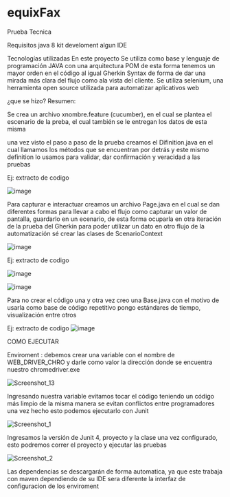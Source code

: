 # equixFax
Prueba Tecnica

Requisitos
java 8 kit develoment
algun IDE


Tecnologías utilizadas
En este proyecto Se utiliza como base y lenguaje de programación JAVA con una arquitectura POM de esta forma tenemos un mayor orden en el código
al igual Gherkin Syntax de forma de dar una mirada más clara del flujo como ala vista del cliente.
Se utiliza selenium, una herramienta open source utilizada para automatizar aplicativos web


¿que se hizo? Resumen:

Se crea un archivo xnombre.feature (cucumber), en el cual se plantea el escenario de la preba, el cual también se le entregan los datos de esta misma


una vez visto el paso a paso de la prueba creamos el Difinition.java en el cual llamamos los métodos que se encuentran por detrás y este mismo
definition lo usamos para validar, dar confirmación y veracidad a las pruebas 

Ej: extracto de codigo

![image](https://user-images.githubusercontent.com/45653045/167275255-62b0fc70-750b-41d4-ba00-33de2469f3dd.png)

Para capturar e interactuar creamos un archivo Page.java
en el cual se dan diferentes formas para llevar a cabo el flujo como capturar un valor de pantalla, 
guardarlo en un ecenario, de esta forma ocuparla en otra iteración de la prueba del Gherkin
para poder utilizar un dato en otro flujo de la automatización sé crear las clases de ScenarioContext

![image](https://user-images.githubusercontent.com/45653045/167275740-e32a9c73-b163-4f33-baf3-0fac07a8e4dd.png)


Ej: extracto de codigo

![image](https://user-images.githubusercontent.com/45653045/167275778-429d200c-b8a7-4526-a766-314aff0abfd7.png)

![image](https://user-images.githubusercontent.com/45653045/167275698-f5093605-b1d9-4b5a-86b0-1b2d6c9706bd.png)


Para no crear el código una y otra vez creo una Base.java con el motivo de usarla como base de código repetitivo 
pongo estándares de tiempo, visualización entre otros

Ej: extracto de codigo
![image](https://user-images.githubusercontent.com/45653045/167275837-af48a387-5365-458a-bc35-d5aa3c97144f.png)


COMO EJECUTAR

Enviroment :
debemos crear una variable con el nombre de WEB_DRIVER_CHRO y darle como valor la dirección donde se encuentra nuestro chromedriver.exe


![Screenshot_13](https://user-images.githubusercontent.com/45653045/167274608-32d4b5ae-2d2d-4925-965e-f233cfd14ab9.png)


Ingresando nuestra variable evitamos tocar el código teniendo un código más limpio de la misma manera se evitan conflictos entre programadores 
una vez hecho esto podemos ejecutarlo con Junit

![Screenshot_1](https://user-images.githubusercontent.com/45653045/167274741-f55e794f-75e4-42a3-8e7b-9e9abf3898ca.png)

Ingresamos la versión de Junit 4, proyecto y la clase
una vez configurado, esto podremos correr el proyecto y ejecutar las pruebas

![Screenshot_2](https://user-images.githubusercontent.com/45653045/167274763-649704a2-2b9a-4341-9807-0469eda119a6.png)



Las dependencias se descargarán de forma automatica, ya que este trabaja con maven
dependiendo de su IDE sera diferente la interfaz de configuracion de los enviroment
